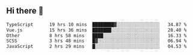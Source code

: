 ## Hi there 👋

<!--START_SECTION:waka-->

```txt
TypeScript      19 hrs 10 mins  ████████▓░░░░░░░░░░░░░░░░   34.87 %
Vue.js          15 hrs 36 mins  ███████░░░░░░░░░░░░░░░░░░   28.40 %
Other           8 hrs 58 mins   ████░░░░░░░░░░░░░░░░░░░░░   16.33 %
SCSS            3 hrs 48 mins   █▓░░░░░░░░░░░░░░░░░░░░░░░   06.94 %
JavaScript      2 hrs 29 mins   █░░░░░░░░░░░░░░░░░░░░░░░░   04.53 %
```

<!--END_SECTION:waka-->
